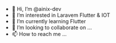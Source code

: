 - 👋 Hi, I’m @ainix-dev
- 👀 I’m interested in Laravem Flutter & IOT
- 🌱 I’m currently learning Flutter
- 💞️ I’m looking to collaborate on ...
- 📫 How to reach me ...

<!---
ainix-dev/ainix-dev is a ✨ special ✨ repository because its `README.md` (this file) appears on your GitHub profile.
You can click the Preview link to take a look at your changes.
--->
